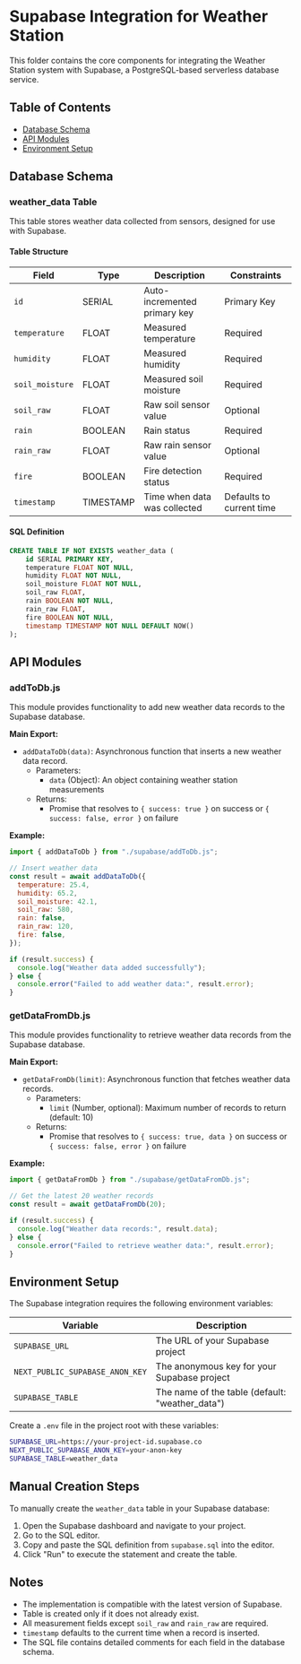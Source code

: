 # Supabase Integration for Weather Station

This folder contains the core components for integrating the Weather Station system with Supabase, a PostgreSQL-based serverless database service.

## Table of Contents

- [Database Schema](#database-schema)
- [API Modules](#api-modules)
- [Environment Setup](#environment-setup)

## Database Schema

### weather_data Table

This table stores weather data collected from sensors, designed for use with Supabase.

#### Table Structure

| Field           | Type      | Description                  | Constraints              |
| --------------- | --------- | ---------------------------- | ------------------------ |
| `id`            | SERIAL    | Auto-incremented primary key | Primary Key              |
| `temperature`   | FLOAT     | Measured temperature         | Required                 |
| `humidity`      | FLOAT     | Measured humidity            | Required                 |
| `soil_moisture` | FLOAT     | Measured soil moisture       | Required                 |
| `soil_raw`      | FLOAT     | Raw soil sensor value        | Optional                 |
| `rain`          | BOOLEAN   | Rain status                  | Required                 |
| `rain_raw`      | FLOAT     | Raw rain sensor value        | Optional                 |
| `fire`          | BOOLEAN   | Fire detection status        | Required                 |
| `timestamp`     | TIMESTAMP | Time when data was collected | Defaults to current time |

#### SQL Definition

```sql
CREATE TABLE IF NOT EXISTS weather_data (
    id SERIAL PRIMARY KEY,
    temperature FLOAT NOT NULL,
    humidity FLOAT NOT NULL,
    soil_moisture FLOAT NOT NULL,
    soil_raw FLOAT,
    rain BOOLEAN NOT NULL,
    rain_raw FLOAT,
    fire BOOLEAN NOT NULL,
    timestamp TIMESTAMP NOT NULL DEFAULT NOW()
);
```

## API Modules

### addToDb.js

This module provides functionality to add new weather data records to the Supabase database.

**Main Export:**

- `addDataToDb(data)`: Asynchronous function that inserts a new weather data record.
  - Parameters:
    - `data` (Object): An object containing weather station measurements
  - Returns:
    - Promise that resolves to `{ success: true }` on success or `{ success: false, error }` on failure

**Example:**

```javascript
import { addDataToDb } from "./supabase/addToDb.js";

// Insert weather data
const result = await addDataToDb({
  temperature: 25.4,
  humidity: 65.2,
  soil_moisture: 42.1,
  soil_raw: 580,
  rain: false,
  rain_raw: 120,
  fire: false,
});

if (result.success) {
  console.log("Weather data added successfully");
} else {
  console.error("Failed to add weather data:", result.error);
}
```

### getDataFromDb.js

This module provides functionality to retrieve weather data records from the Supabase database.

**Main Export:**

- `getDataFromDb(limit)`: Asynchronous function that fetches weather data records.
  - Parameters:
    - `limit` (Number, optional): Maximum number of records to return (default: 10)
  - Returns:
    - Promise that resolves to `{ success: true, data }` on success or `{ success: false, error }` on failure

**Example:**

```javascript
import { getDataFromDb } from "./supabase/getDataFromDb.js";

// Get the latest 20 weather records
const result = await getDataFromDb(20);

if (result.success) {
  console.log("Weather data records:", result.data);
} else {
  console.error("Failed to retrieve weather data:", result.error);
}
```

## Environment Setup

The Supabase integration requires the following environment variables:

| Variable                        | Description                                     |
| ------------------------------- | ----------------------------------------------- |
| `SUPABASE_URL`                  | The URL of your Supabase project                |
| `NEXT_PUBLIC_SUPABASE_ANON_KEY` | The anonymous key for your Supabase project     |
| `SUPABASE_TABLE`                | The name of the table (default: "weather_data") |

Create a `.env` file in the project root with these variables:

```bash
SUPABASE_URL=https://your-project-id.supabase.co
NEXT_PUBLIC_SUPABASE_ANON_KEY=your-anon-key
SUPABASE_TABLE=weather_data
```

## Manual Creation Steps

To manually create the `weather_data` table in your Supabase database:

1. Open the Supabase dashboard and navigate to your project.
2. Go to the SQL editor.
3. Copy and paste the SQL definition from `supabase.sql` into the editor.
4. Click "Run" to execute the statement and create the table.

## Notes

- The implementation is compatible with the latest version of Supabase.
- Table is created only if it does not already exist.
- All measurement fields except `soil_raw` and `rain_raw` are required.
- `timestamp` defaults to the current time when a record is inserted.
- The SQL file contains detailed comments for each field in the database schema.
